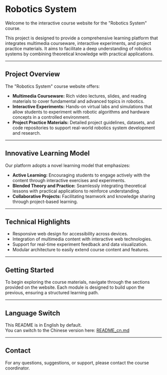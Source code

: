 # Robotics System

Welcome to the interactive course website for the "Robotics System" course.

This project is designed to provide a comprehensive learning platform that integrates multimedia courseware, interactive experiments, and project practice materials. It aims to facilitate a deep understanding of robotics systems by combining theoretical knowledge with practical applications.

---

## Project Overview

The "Robotics System" course website offers:

- **Multimedia Courseware:** Rich video lectures, slides, and reading materials to cover fundamental and advanced topics in robotics.
- **Interactive Experiments:** Hands-on virtual labs and simulations that allow students to experiment with robotic algorithms and hardware concepts in a controlled environment.
- **Project Practice Materials:** Detailed project guidelines, datasets, and code repositories to support real-world robotics system development and research.

---

## Innovative Learning Model

Our platform adopts a novel learning model that emphasizes:

- **Active Learning:** Encouraging students to engage actively with the content through interactive exercises and experiments.
- **Blended Theory and Practice:** Seamlessly integrating theoretical lessons with practical applications to reinforce understanding.
- **Collaborative Projects:** Facilitating teamwork and knowledge sharing through project-based learning.

---

## Technical Highlights

- Responsive web design for accessibility across devices.
- Integration of multimedia content with interactive web technologies.
- Support for real-time experiment feedback and data visualization.
- Modular architecture to easily extend course content and features.

---

## Getting Started

To begin exploring the course materials, navigate through the sections provided on the website. Each module is designed to build upon the previous, ensuring a structured learning path.

---

## Language Switch

This README is in English by default.  
You can switch to the Chinese version here: [README_cn.md](README_cn.md)

---

## Contact

For any questions, suggestions, or support, please contact the course coordinator.
